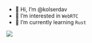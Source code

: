 - 👋 Hi, I’m @kolserdav
- 👀 I’m interested in `WebRTC`
- 🌱 I’m currently learning `Rust`



<img src="https://github-readme-stats.vercel.app/api/top-langs/?username=kolserdav"/>
<!---
kolserdav/kolserdav is a ✨ special ✨ repository because its `README.md` (this file) appears on your GitHub profile.
You can click the Preview link to take a look at your changes.
--->
